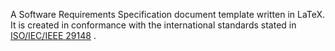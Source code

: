 A Software Requirements Specification document template written in LaTeX. It is created in conformance with the international standards stated in [ISO/IEC/IEEE 29148](https://standards.ieee.org/standard/29148-2011.html) .  